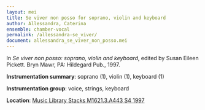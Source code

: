 ```yaml
---
layout: mei
title: Se viver non posso for soprano, violin and keyboard
author: Allessandra, Caterina
ensemble: chamber-vocal
permalink: /allessandra-se_viver/
document: allessandra_se_viver_non_posso.mei
---
```


In *Se viver non posso: soprano, violin and keyboard*, edited by Susan Eileen Pickett. Bryn Mawr, PA: Hildegard Pub., 1997.

**Instrumentation summary**: soprano (1), violin (1), keyboard (1)

**Instrumentation group**: voice, strings, keyboard

**Location**: <a href="https://tufts-primo.hosted.exlibrisgroup.com/permalink/f/bnf7qa/01TUN_ALMA2184358220003851" target="_blank">Music Library Stacks M1621.3.A443 S4 1997</a>
